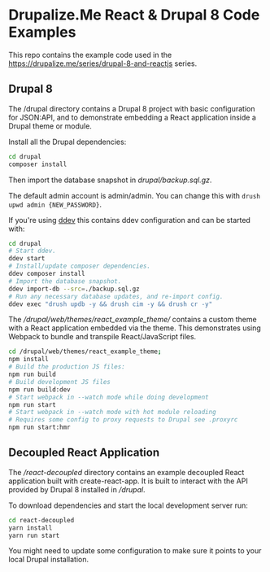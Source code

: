 # Drupalize.Me React & Drupal 8 Code Examples

This repo contains the example code used in the https://drupalize.me/series/drupal-8-and-reactjs series.

## Drupal 8

The /drupal directory contains a Drupal 8 project with basic configuration for JSON:API, and to demonstrate embedding a React application inside a Drupal theme or module.

Install all the Drupal dependencies:

```bash
cd drupal
composer install
```

Then import the database snapshot in _drupal/backup.sql.gz_.

The default admin account is admin/admin. You can change this with `drush upwd admin {NEW_PASSWORD}`.

If you're using [ddev](https://ddev.readthedocs.io/en/stable/) this contains ddev configuration and can be started with:

```bash
cd drupal
# Start ddev.
ddev start
# Install/update composer dependencies.
ddev composer install
# Import the database snapshot.
ddev import-db --src=./backup.sql.gz
# Run any necessary database updates, and re-import config.
ddev exec "drush updb -y && drush cim -y && drush cr -y"
```

The _/drupal/web/themes/react\_example\_theme/_ contains a custom theme with a React application embedded via the theme. This demonstrates using Webpack to bundle and transpile React/JavaScript files.

```bash
cd /drupal/web/themes/react_example_theme;
npm install
# Build the production JS files:
npm run build
# Build development JS files
npm run build:dev
# Start webpack in --watch mode while doing development
npm run start
# Start webpack in --watch mode with hot module reloading
# Requires some config to proxy requests to Drupal see .proxyrc
npm run start:hmr
```

## Decoupled React Application

The _/react-decoupled_ directory contains an example decoupled React application built with create-react-app. It is built to interact with the API provided by Drupal 8 installed in _/drupal_.

To download dependencies and start the local development server run:

```bash
cd react-decoupled
yarn install
yarn run start
```

You might need to update some configuration to make sure it points to your local Drupal installation.
